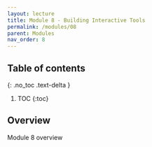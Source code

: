 ```yaml
---
layout: lecture
title: Module 8 - Building Interactive Tools
permalink: /modules/08
parent: Modules
nav_order: 8
---
```


## Table of contents
{: .no_toc .text-delta }

1. TOC
{:toc}

## Overview
Module 8 overview
